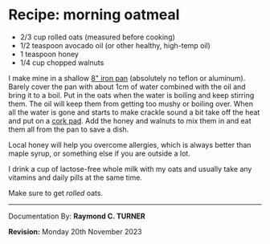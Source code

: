 # Recipe: morning oatmeal

* 2/3 cup rolled oats (measured before cooking)
* 1/2 teaspoon avocado oil (or other healthy, high-temp oil)
* 1 teaspoon honey
* 1/4 cup chopped walnuts

I make mine in a shallow [8" iron pan](https://amzn.to/3SCYC8v) (absolutely no teflon or aluminum). Barely cover the pan with about 1cm of water combined with the oil and bring it to a boil. Put in the oats when the water is boiling and keep stirring them. The oil will keep them from getting too mushy or boiling over. When all the water is gone and starts to make crackle sound a bit take off the heat and put on a [cork pad](https://amzn.to/46beu56). Add the honey and walnuts to mix them in and eat them all from the pan to save a dish.

Local honey will help you overcome allergies, which is always better than maple syrup, or something else if you are outside a lot.

I drink a cup of lactose-free whole milk with my oats and usually take any vitamins and daily pills at the same time.

Make sure to get *rolled* oats.


---

Documentation By: **Raymond C. TURNER**

**Revision:** Monday 20th November 2023